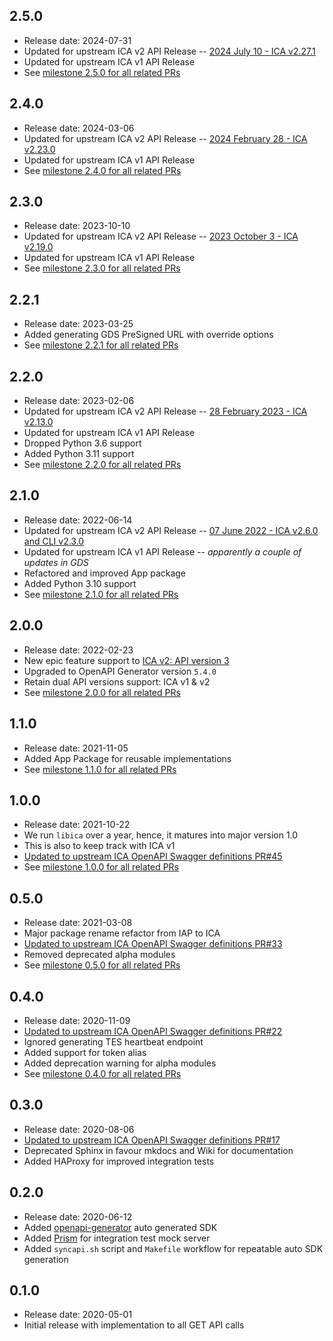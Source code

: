 2.5.0
-----
* Release date: 2024-07-31
* Updated for upstream ICA v2 API Release -- [2024 July 10 - ICA v2.27.1](https://help.ica.illumina.com/reference/software-release-notes/2024#id-2024-july-10-ica-v2.27.1)
* Updated for upstream ICA v1 API Release
* See [milestone 2.5.0 for all related PRs](https://github.com/umccr/libica/milestone/11?closed=1)

2.4.0
-----
* Release date: 2024-03-06
* Updated for upstream ICA v2 API Release -- [2024 February 28 - ICA v2.23.0](https://help.ica.illumina.com/reference/software-release-notes/2024#id-2024-february-28-ica-v2.23.0)
* Updated for upstream ICA v1 API Release
* See [milestone 2.4.0 for all related PRs](https://github.com/umccr/libica/milestone/10?closed=1)

2.3.0
-----
* Release date: 2023-10-10
* Updated for upstream ICA v2 API Release -- [2023 October 3 - ICA v2.19.0](https://help.ica.illumina.com/reference/software-release-notes/2023#id-2023-october-3-ica-v2.19.0)
* Updated for upstream ICA v1 API Release
* See [milestone 2.3.0 for all related PRs](https://github.com/umccr/libica/milestone/9?closed=1)

2.2.1
-----
* Release date: 2023-03-25
* Added generating GDS PreSigned URL with override options 
* See [milestone 2.2.1 for all related PRs](https://github.com/umccr/libica/milestone/8?closed=1)

2.2.0
-----
* Release date: 2023-02-06
* Updated for upstream ICA v2 API Release -- [28 February 2023 - ICA v2.13.0](https://help.ica.illumina.com/reference/software-release-notes/2023#id-2023-february-28-ica-v2.13.0)
* Updated for upstream ICA v1 API Release
* Dropped Python 3.6 support
* Added Python 3.11 support
* See [milestone 2.2.0 for all related PRs](https://github.com/umccr/libica/milestone/7?closed=1)

2.1.0
-----
* Release date: 2022-06-14
* Updated for upstream ICA v2 API Release -- [07 June 2022 - ICA v2.6.0 and CLI v2.3.0](https://help.ica.illumina.com/reference/software-release-notes/2022#id-2022-june-07-ica-v2.6.0-and-cli-v2.3.0-1)
* Updated for upstream ICA v1 API Release -- _apparently a couple of updates in GDS_
* Refactored and improved App package
* Added Python 3.10 support
* See [milestone 2.1.0 for all related PRs](https://github.com/umccr/libica/milestone/6?closed=1)

2.0.0
-----
* Release date: 2022-02-23
* New epic feature support to [ICA v2: API version 3](https://ica.illumina.com/ica/api/swagger/index.html)
* Upgraded to OpenAPI Generator version `5.4.0`
* Retain dual API versions support: ICA v1 & v2
* See [milestone 2.0.0 for all related PRs](https://github.com/umccr/libica/milestone/4?closed=1)

1.1.0
-----
* Release date: 2021-11-05
* Added App Package for reusable implementations
* See [milestone 1.1.0 for all related PRs](https://github.com/umccr/libica/milestone/5?closed=1)

1.0.0
-----
* Release date: 2021-10-22
* We run `libica` over a year, hence, it matures into major version 1.0
* This is also to keep track with ICA v1  
* [Updated to upstream ICA OpenAPI Swagger definitions PR#45](https://github.com/umccr/libica/pull/45)
* See [milestone 1.0.0 for all related PRs](https://github.com/umccr/libica/milestone/3?closed=1)

0.5.0
-----
* Release date: 2021-03-08
* Major package rename refactor from IAP to ICA  
* [Updated to upstream ICA OpenAPI Swagger definitions PR#33](https://github.com/umccr/libica/pull/33)
* Removed deprecated alpha modules
* See [milestone 0.5.0 for all related PRs](https://github.com/umccr/libica/milestone/2?closed=1)

0.4.0
-----
* Release date: 2020-11-09
* [Updated to upstream ICA OpenAPI Swagger definitions PR#22](https://github.com/umccr/libica/pull/22)
* Ignored generating TES heartbeat endpoint
* Added support for token alias
* Added deprecation warning for alpha modules
* See [milestone 0.4.0 for all related PRs](https://github.com/umccr/libica/milestone/1?closed=1)

0.3.0
-----
* Release date: 2020-08-06
* [Updated to upstream ICA OpenAPI Swagger definitions PR#17](https://github.com/umccr/libica/pull/17)
* Deprecated Sphinx in favour mkdocs and Wiki for documentation
* Added HAProxy for improved integration tests

0.2.0
-----
* Release date: 2020-06-12
* Added [openapi-generator](https://github.com/OpenAPITools/openapi-generator) auto generated SDK
* Added [Prism](https://stoplight.io/open-source/prism/) for integration test mock server
* Added `syncapi.sh` script and `Makefile` workflow for repeatable auto SDK generation

0.1.0
-----
* Release date: 2020-05-01
* Initial release with implementation to all GET API calls
